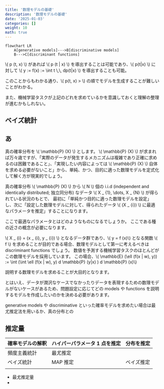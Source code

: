 ```yaml
---
title: '数理モデルの基礎'
description: '数理モデルの基礎'
date: '2025-01-03'
categories: []
weight: 10
math: true
---
```


```mermaid
flowchart LR
    A[generative models]--->B[discriminative models]
    B--->C[discriminant functions]
```

\\( p (t\, x) \\) があれば \\( p (t | x) \\) を導出することは可能であり、\\( p(t|x) \\) に対して \\( y := f(x) := \int t \\,\\, dp(t|x) \\) を導出することも可能。

このことからもわかる通り、\\( p(t\, x) > \\) の順でモデルを生成することが難しいことがわかる。

また、機械学習タスクが上記のどれを求めているかを意識しておくと理解の整理が進むかもしれない。

## ベイズ統計



## あ

真の確率分布を \\( \mathbb{P} (X) \\)  とします。 \\( \mathbb{P} (X) \\) が求まれば万々歳ですが、「実際のデータが発生するメカニズムは複雑であり正確に求めるのは困難であること」、「実現したい内容によっては \\( \mathbb{P} (X) \\) 自体を求める必要がないこと」から、単純、かつ、目的に適った数理モデルを定式化して解く方が現実的でしょう。

真の確率分布 \\( \mathbb{P} (X) \\) から \\( N \\) 個の i.i.d (independent and identically distributed; 独立同分布) なデータ \\( X _ {1}\, \dots\, X _ {N} \\) が得られている状況のもとで、
最初に「単純かつ目的に適った数理モデルを設定」し、次に「設定した数理モデルに対して、得られたデータ \\( (X _ {i}) \\) に最適なパラメータを推定」することになります。

ここで最適なパラメータとはどのようなものになるでしょうか。
ここである種の近さの概念が必要になります。

\\( X _ {i} = (x _ {i}\, y _ {i}) \\) となるデータ群であり、\\( y = f (x)\\) となる関数 \\( f \\) を求めることが目的である場合、数理モデルとして第一に考えるべきは discriminant functions でしょう。
数値を予測する機械学習タスクのほとんどがこの数理モデルを採用しています。
この場合、\\( \mathbb{E} (\ell (f(x | w)\, y)) := \int (\int \ell (f(x | w)\, y) d \mathbb{P} (y|x) ) d \mathbb{P} (x)\\)



説明する数理モデルを求めることが大目的となります。

とはいえ、データが潤沢なケースでなかったりデータを表現するための数理モデルがないケースがあるため、問題設定に応じてどの models や functions を説明するモデルを作成したいのかを決める必要があります。

generative models や discriminative といった確率モデルを求めたい場合は最尤推定法を用いるか、真の分布との





## 推定量

| 確率モデルの解釈 | ハイパーパラメータ 1 点を推定 | 分布を推定 |
| ---------------- | ----------------------------- | ---------- |
| 頻度主義統計     | 最尤推定                      |            |
| ベイズ統計       | MAP 推定                      | ベイズ推定 |
|                  |                               |            |



- 最尤推定量
- 

